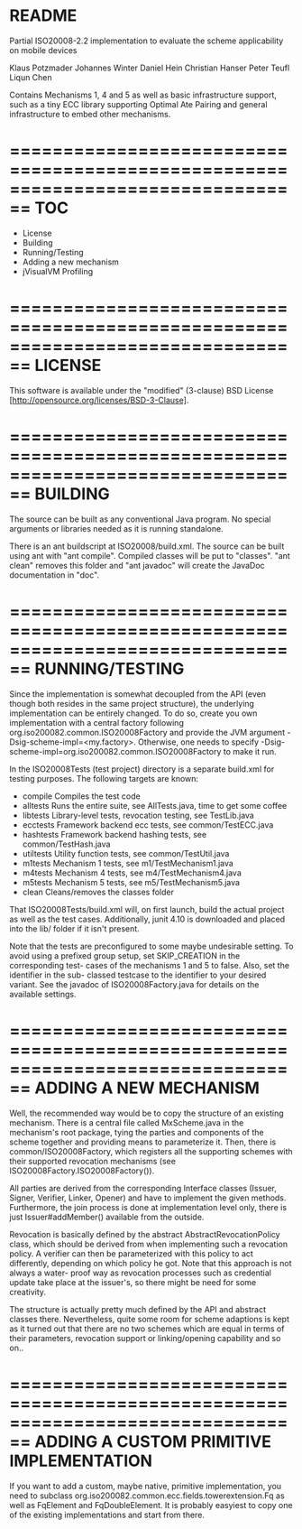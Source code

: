 README
================================================================================
Partial ISO20008-2.2 implementation to evaluate the scheme applicability on
mobile devices

Klaus Potzmader <klaus-dot-potzmader-at-student-dot-tugraz-dot-at>
Johannes Winter
Daniel Hein
Christian Hanser
Peter Teufl
Liqun Chen

Contains Mechanisms 1, 4 and 5 as well as basic infrastructure support, such
as a tiny ECC library supporting Optimal Ate Pairing and general infrastructure
to embed other mechanisms.

================================================================================
TOC
================================================================================

* License
* Building
* Running/Testing
* Adding a new mechanism
* jVisualVM Profiling

================================================================================
LICENSE
================================================================================

This software is available under the "modified" (3-clause) BSD License
[http://opensource.org/licenses/BSD-3-Clause].

================================================================================
BUILDING
================================================================================

The source can be built as any conventional Java program. No special arguments
or libraries needed as it is running standalone. 

There is an ant buildscript at ISO20008/build.xml. The source can be built
using ant with "ant compile". Compiled classes will be put to "classes".
"ant clean" removes this folder and "ant javadoc" will create the JavaDoc
documentation in "doc".

================================================================================
RUNNING/TESTING
================================================================================

Since the implementation is somewhat decoupled from the API (even though both
resides in the same project structure), the underlying implementation can be
entirely changed. To do so, create you own implementation with a central factory
following org.iso200082.common.ISO20008Factory and provide the JVM
argument -Dsig-scheme-impl=<my.factory>. Otherwise, one needs to specify
-Dsig-scheme-impl=org.iso200082.common.ISO20008Factory to make it run.

In the ISO20008Tests (test project) directory is a separate build.xml for
testing purposes. The following targets are known:
- compile   Compiles the test code
- alltests  Runs the entire suite, see AllTests.java, time to get some coffee
- libtests  Library-level tests, revocation testing, see TestLib.java
- ecctests  Framework backend ecc tests, see common/TestECC.java
- hashtests Framework backend hashing tests, see common/TestHash.java
- utiltests Utility function tests, see common/TestUtil.java
- m1tests   Mechanism 1 tests, see m1/TestMechanism1.java
- m4tests   Mechanism 4 tests, see m4/TestMechanism4.java
- m5tests   Mechanism 5 tests, see m5/TestMechanism5.java
- clean     Cleans/removes the classes folder

That ISO20008Tests/build.xml will, on first launch, build the actual project
as well as the test cases. Additionally, junit 4.10 is downloaded and placed
into the lib/ folder if it isn't present.

Note that the tests are preconfigured to some maybe undesirable setting. To
avoid using a prefixed group setup, set SKIP_CREATION in the corresponding test-
cases of the mechanisms 1 and 5 to false. Also, set the identifier in the sub-
classed testcase to the identifier to your desired variant. See the javadoc of 
ISO20008Factory.java for details on the available settings.

================================================================================
ADDING A NEW MECHANISM
================================================================================

Well, the recommended way would be to copy the structure of an existing
mechanism. There is a central file called MxScheme.java in the mechanism's root
package, tying the parties and components of the scheme together and providing
means to parameterize it. Then, there is common/ISO20008Factory, which
registers all the supporting schemes with their supported revocation mechanisms
(see ISO20008Factory.ISO20008Factory()).

All parties are derived from the corresponding Interface classes (Issuer,
Signer, Verifier, Linker, Opener) and have to implement the given methods.
Furthermore, the join process is done at implementation level only, there is
just Issuer#addMember() available from the outside. 

Revocation is basically defined by the abstract AbstractRevocationPolicy class,
which should be derived from when implementing such a revocation policy. A
verifier can then be parameterized with this policy to act differently,
depending on which policy he got. Note that this approach is not always a water-
proof way as revocation processes such as credential update take place at the
issuer's, so there might be need for some creativity.

The structure is actually pretty much defined by the API and abstract classes
there. Nevertheless, quite some room for scheme adaptions is kept as
it turned out that there are no two schemes which are equal in terms of their
parameters, revocation support or linking/opening capability and so on..

================================================================================
ADDING A CUSTOM PRIMITIVE IMPLEMENTATION
================================================================================

If you want to add a custom, maybe native, primitive implementation, you need
to subclass org.iso200082.common.ecc.fields.towerextension.Fq as well as
FqElement and FqDoubleElement. It is probably easyiest to copy one of the 
existing implementations and start from there.
